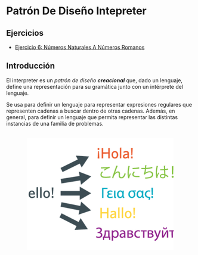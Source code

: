 # Patrón De Diseño Intepreter

## Ejercicios
-  [Ejercicio 6: Números Naturales A Números Romanos ](https://github.com/AleS900/Design_Patterns/tree/main/src/main/java/builder/e5_restaurante_de_pizzas)

## Introducción
El interpreter es un *patrón de diseño* ***creacional*** que, dado un lenguaje, define una representación para su gramática junto con un intérprete del lenguaje.

Se usa para definir un lenguaje para representar expresiones regulares que representen cadenas a buscar dentro de otras cadenas. Además, en general, para definir un lenguaje que permita representar las distintas instancias de una familia de problemas.
</br>
</br>
 <p align="center">
    <img src="https://github.com/AleS900/prueba/blob/master/assets/1_aktl9RllPoIN9uymMnKo1Q.png" />
 </p>
 
